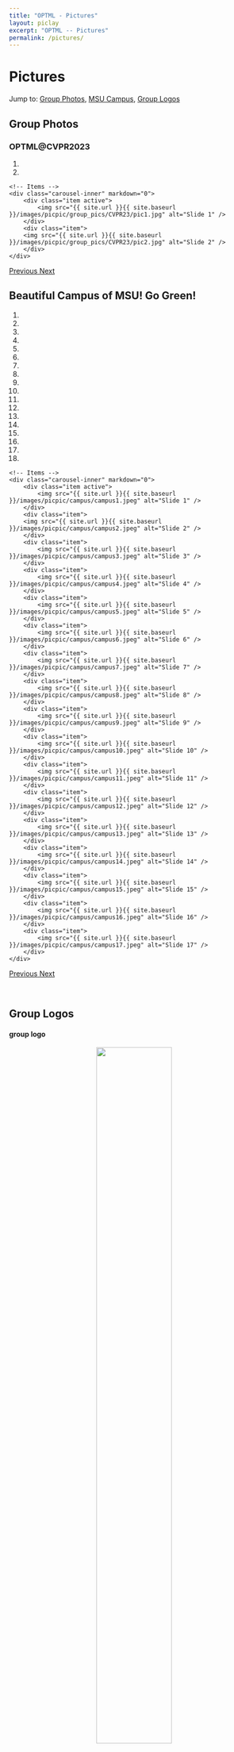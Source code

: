 ```yaml
---
title: "OPTML - Pictures"
layout: piclay
excerpt: "OPTML -- Pictures"
permalink: /pictures/
---
```


# Pictures
Jump to: [Group Photos](#group-photos), [MSU Campus](#beautiful-campus-of-msu-go-green), [Group Logos](#group-logos)

<style>
.carousel-inner img {
  width: 100%; /* Adjust as needed */
  height: 500px; /* Adjust as needed */
  object-fit: cover; /* Cover the entire element box */
}
</style>

## Group Photos

### OPTML@CVPR2023

<div markdown="0" id="carousel" class="carousel slide" data-ride="carousel" data-interval="4000" data-pause="hover" >
    <!-- Menu -->
    <ol class="carousel-indicators">
        <li data-target="#carousel" data-slide-to="0" class="active"></li>
        <li data-target="#carousel" data-slide-to="1"></li>
    </ol>

    <!-- Items -->
    <div class="carousel-inner" markdown="0">
        <div class="item active">
            <img src="{{ site.url }}{{ site.baseurl }}/images/picpic/group_pics/CVPR23/pic1.jpg" alt="Slide 1" />
        </div>
        <div class="item">
	    <img src="{{ site.url }}{{ site.baseurl }}/images/picpic/group_pics/CVPR23/pic2.jpg" alt="Slide 2" />
		</div>
    </div>
  <a class="left carousel-control" href="#carousel" role="button" data-slide="prev">
    <span class="glyphicon glyphicon-chevron-left" aria-hidden="true"></span>
    <span class="sr-only">Previous</span>
  </a>
  <a class="right carousel-control" href="#carousel" role="button" data-slide="next">
    <span class="glyphicon glyphicon-chevron-right" aria-hidden="true"></span>
    <span class="sr-only">Next</span>
  </a>
</div>




## Beautiful Campus of MSU! Go Green!

<div markdown="0" id="carousel" class="carousel slide" data-ride="carousel" data-interval="4000" data-pause="hover" >
    <!-- Menu -->
    <ol class="carousel-indicators">
        <li data-target="#carousel" data-slide-to="0" class="active"></li>
        <li data-target="#carousel" data-slide-to="1"></li>
        <li data-target="#carousel" data-slide-to="2"></li>
        <li data-target="#carousel" data-slide-to="3"></li>
        <li data-target="#carousel" data-slide-to="4"></li>
        <li data-target="#carousel" data-slide-to="5"></li>
        <li data-target="#carousel" data-slide-to="6"></li>
        <li data-target="#carousel" data-slide-to="7"></li>
        <li data-target="#carousel" data-slide-to="8"></li>
        <li data-target="#carousel" data-slide-to="9"></li>
        <li data-target="#carousel" data-slide-to="10"></li>
        <li data-target="#carousel" data-slide-to="11"></li>
        <li data-target="#carousel" data-slide-to="12"></li>
        <li data-target="#carousel" data-slide-to="13"></li>
        <li data-target="#carousel" data-slide-to="14"></li>
        <li data-target="#carousel" data-slide-to="15"></li>
        <li data-target="#carousel" data-slide-to="16"></li>
        <li data-target="#carousel" data-slide-to="17"></li>
    </ol>

    <!-- Items -->
    <div class="carousel-inner" markdown="0">
        <div class="item active">
            <img src="{{ site.url }}{{ site.baseurl }}/images/picpic/campus/campus1.jpeg" alt="Slide 1" />
        </div>
        <div class="item">
	    <img src="{{ site.url }}{{ site.baseurl }}/images/picpic/campus/campus2.jpeg" alt="Slide 2" />
		</div>
		<div class="item">
		    <img src="{{ site.url }}{{ site.baseurl }}/images/picpic/campus/campus3.jpeg" alt="Slide 3" />
		</div>
		<div class="item">
		    <img src="{{ site.url }}{{ site.baseurl }}/images/picpic/campus/campus4.jpeg" alt="Slide 4" />
		</div>
		<div class="item">
		    <img src="{{ site.url }}{{ site.baseurl }}/images/picpic/campus/campus5.jpeg" alt="Slide 5" />
		</div>
		<div class="item">
		    <img src="{{ site.url }}{{ site.baseurl }}/images/picpic/campus/campus6.jpeg" alt="Slide 6" />
		</div>
		<div class="item">
		    <img src="{{ site.url }}{{ site.baseurl }}/images/picpic/campus/campus7.jpeg" alt="Slide 7" />
		</div>
		<div class="item">
		    <img src="{{ site.url }}{{ site.baseurl }}/images/picpic/campus/campus8.jpeg" alt="Slide 8" />
		</div>
		<div class="item">
		    <img src="{{ site.url }}{{ site.baseurl }}/images/picpic/campus/campus9.jpeg" alt="Slide 9" />
		</div>
		<div class="item">
		    <img src="{{ site.url }}{{ site.baseurl }}/images/picpic/campus/campus10.jpeg" alt="Slide 10" />
		</div>
		<div class="item">
		    <img src="{{ site.url }}{{ site.baseurl }}/images/picpic/campus/campus11.jpeg" alt="Slide 11" />
		</div>
		<div class="item">
		    <img src="{{ site.url }}{{ site.baseurl }}/images/picpic/campus/campus12.jpeg" alt="Slide 12" />
		</div>
		<div class="item">
		    <img src="{{ site.url }}{{ site.baseurl }}/images/picpic/campus/campus13.jpeg" alt="Slide 13" />
		</div>
		<div class="item">
		    <img src="{{ site.url }}{{ site.baseurl }}/images/picpic/campus/campus14.jpeg" alt="Slide 14" />
		</div>
		<div class="item">
		    <img src="{{ site.url }}{{ site.baseurl }}/images/picpic/campus/campus15.jpeg" alt="Slide 15" />
		</div>
		<div class="item">
		    <img src="{{ site.url }}{{ site.baseurl }}/images/picpic/campus/campus16.jpeg" alt="Slide 16" />
		</div>
		<div class="item">
		    <img src="{{ site.url }}{{ site.baseurl }}/images/picpic/campus/campus17.jpeg" alt="Slide 17" />
		</div>
    </div>
  <a class="left carousel-control" href="#carousel" role="button" data-slide="prev">
    <span class="glyphicon glyphicon-chevron-left" aria-hidden="true"></span>
    <span class="sr-only">Previous</span>
  </a>
  <a class="right carousel-control" href="#carousel" role="button" data-slide="next">
    <span class="glyphicon glyphicon-chevron-right" aria-hidden="true"></span>
    <span class="sr-only">Next</span>
  </a>
</div>

<p> &nbsp; </p>

## Group Logos
#### group logo
<center>
<figure>
<img src="{{ site.url }}{{ site.baseurl }}/images/picpic/logo.png" width="60%">
</figure>
</center>

#### group logo - black
<center>
<figure>
<img src="{{ site.url }}{{ site.baseurl }}/images/picpic/logo_black.png" width="60%">
</figure>
</center>

#### group logo - white
<center>
<figure>
<img src="{{ site.url }}{{ site.baseurl }}/images/picpic/logo_white.png" width="60%">
</figure>
</center>

<!-- #### group T-shirt
<center>
<figure>
<img src="{{ site.url }}{{ site.baseurl }}/images/picpic/group_tshirt.png" width="60%">
</figure>
</center>

#### group sign
<center>
<figure>
<img src="{{ site.url }}{{ site.baseurl }}/images/picpic/group_sign.png" width="60%">
</figure>
</center>

#### group icon
<center>
<figure>
<img src="{{ site.url }}{{ site.baseurl }}/images/picpic/group_icon.png" width="60%">
</figure>
</center> -->